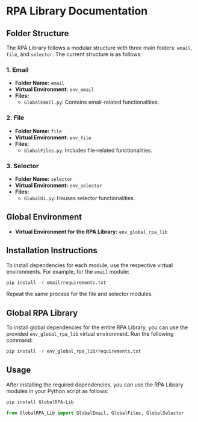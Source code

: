 # RPA Library Documentation

## Folder Structure

The RPA Library follows a modular structure with three main folders: `email`, `file`, and `selector`. The current structure is as follows:

### 1. Email

- **Folder Name:** `email`
- **Virtual Environment:** `env_email`
- **Files:**
  - `GlobalEmail.py`: Contains email-related functionalities.

### 2. File

- **Folder Name:** `file`
- **Virtual Environment:** `env_file`
- **Files:**
  - `GlobalFiles.py`: Includes file-related functionalities.

### 3. Selector

- **Folder Name:** `selector`
- **Virtual Environment:** `env_selector`
- **Files:**
  - `GlobalUi.py`: Houses selector functionalities.

## Global Environment

- **Virtual Environment for the RPA Library:** `env_global_rpa_lib`

## Installation Instructions

To install dependencies for each module, use the respective virtual environments. For example, for the `email` module:

```bash
pip install -r email/requirements.txt
```

Repeat the same process for the file and selector modules.

## Global RPA Library

To install global dependencies for the entire RPA Library, you can use the provided `env_global_rpa_lib` virtual environment. Run the following command:

```bash
pip install -r env_global_rpa_lib/requirements.txt
```

## Usage

After installing the required dependencies, you can use the RPA Library modules in your Python script as follows:
```bash
pip install GlobalRPA-Lib
```

```python
from GlobalRPA_Lib import GlobalEmail, GlobalFiles, GlobalSelector
```